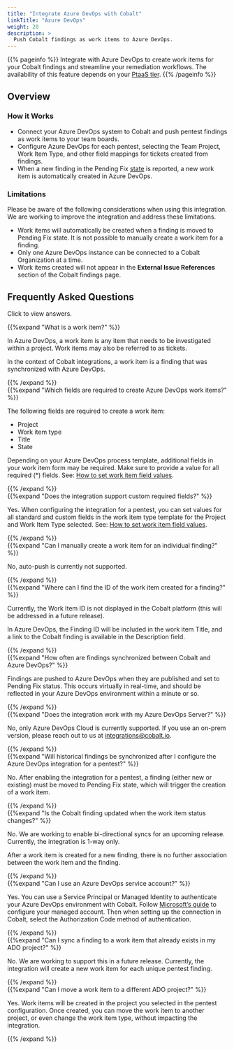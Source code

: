 ```yaml
---
title: "Integrate Azure DevOps with Cobalt"
linkTitle: "Azure DevOps"
weight: 20
description: >
  Push Cobalt findings as work items to Azure DevOps.
---
```


{{% pageinfo %}}
Integrate with Azure DevOps to create work items for your Cobalt findings and streamline your remediation workflows. The availability of this feature depends on your [PtaaS tier](/platform-deep-dive/credits/ptaas-tiers/).
{{% /pageinfo %}}

## Overview

### How it Works

- Connect your Azure DevOps system to Cobalt and push pentest findings as work items to your team boards.
- Configure Azure DevOps for each pentest, selecting the Team Project, Work Item Type, and other field mappings for tickets created from findings.
- When a new finding in the Pending Fix [state](/platform-deep-dive/pentests/findings/finding-states) is reported, a new work item is automatically created in Azure DevOps.

### Limitations

Please be aware of the following considerations when using this integration. We are working to improve the integration and address these limitations.

- Work items will automatically be created when a finding is moved to Pending Fix state. It is not possible to manually create a work item for a finding.
- Only one Azure DevOps instance can be connected to a Cobalt Organization at a time.
- Work items created will not appear in the **External Issue References** section of the Cobalt findings page.

## Frequently Asked Questions

Click <i style="font-size:x-large; color: #0047AB" class="fas fa-chevron-right"></i> to view answers.

{{%expand "What is a work item?" %}}
<br>

In Azure DevOps, a work item is any item that needs to be investigated within a project. Work items may also be referred to as tickets.

In the context of Cobalt integrations, a work item is a finding that was synchronized with Azure DevOps.

{{% /expand %}}
<br>
{{%expand "Which fields are required to create Azure DevOps work items?" %}}
<br>

The following fields are required to create a work item:
- Project
- Work item type
- Title
- State

Depending on your Azure DevOps process template, additional fields in your work item form may be required. Make sure to provide a value for all required (*) fields. See: [How to set work item field values](/integrations/azure-devops/push-findings/#set-work-item-field-values). 

{{% /expand %}}
<br>
{{%expand "Does the integration support custom required fields?" %}}
<br>

Yes. When configuring the integration for a pentest, you can set values for all standard and custom fields in the work item type template for the Project and Work Item Type selected. See: [How to set work item field values](/integrations/azure-devops/push-findings/#set-work-item-field-values).

{{% /expand %}}
<br>
{{%expand "Can I manually create a work item for an individual finding?" %}}
<br>

No, auto-push is currently not supported. 

{{% /expand %}}
<br>
{{%expand "Where can I find the ID of the work item created for a finding?" %}}
<br>

Currently, the Work Item ID is not displayed in the Cobalt platform (this will be addressed in a future release).

In Azure DevOps, the Finding ID will be included in the work item Title, and a link to the Cobalt finding is available in the Description field. 

{{% /expand %}}
<br>
{{%expand "How often are findings synchronized between Cobalt and Azure DevOps?" %}}
<br>

Findings are pushed to Azure DevOps when they are published and set to Pending Fix status. This occurs virtually in real-time, and should be reflected in your Azure DevOps environment within a minute or so. 

{{% /expand %}}
<br>
{{%expand "Does the integration work with my Azure DevOps Server?" %}}
<br>

No, only Azure DevOps Cloud is currently supported. If you use an on-prem version, please reach out to us at [integrations@cobalt.io](mailto:integrations@cobalt.io). 

{{% /expand %}}
<br>
{{%expand "Will historical findings be synchronized after I configure the Azure DevOps integration for a pentest?" %}}
<br>

No. After enabling the integration for a pentest, a finding (either new or existing) must be moved to Pending Fix state, which will trigger the creation of a work item. 

{{% /expand %}}
<br>
{{%expand "Is the Cobalt finding updated when the work item status changes?" %}}
<br>

No. We are working to enable bi-directional syncs for an upcoming release. Currently, the integration is 1-way only.

After a work item is created for a new finding, there is no further association between the work item and the finding.

{{% /expand %}}
<br>
{{%expand "Can I use an Azure DevOps service account?" %}}
<br>

Yes. You can use a Service Principal or Managed Identity to authenticate your Azure DevOps environment with Cobalt. Follow [Microsoft’s guide](https://learn.microsoft.com/en-us/azure/devops/integrate/get-started/authentication/service-principal-managed-identity?view=azure-devops) to configure your managed account. Then when setting up the connection in Cobalt, select the Authorization Code method of authentication.

{{% /expand %}}
<br>
{{%expand "Can I sync a finding to a work item that already exists in my ADO project?" %}}
<br>

No. We are working to support this in a future release. Currently, the integration will create a new work item for each unique pentest finding.  

{{% /expand %}}
<br>
{{%expand "Can I move a work item to a different ADO project?" %}}
<br>

Yes. Work items will be created in the project you selected in the pentest configuration. Once created, you can move the work item to another project, or even change the work item type, without impacting the integration. 

{{% /expand %}}
